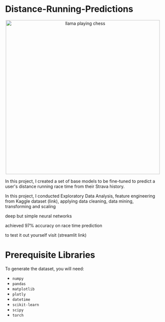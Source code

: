 # Distance-Running-Predictions

<p align="center">
  <img src="https://github.com/azyleee/Distance-Running-Predictions/blob/main/images/alphafly-crop.png" alt="llama playing chess" width=500/>
</p>

In this project, I created a set of base models to be fine-tuned to predict a user's distance running race time from their Strava history.

In this project, I conducted Exploratory Data Analysis, feature engineering from Kaggle dataset (link), applying data cleaning, data mining, transforming and scaling

deep but simple neural networks

achieved 97% accuracy on race time prediction 

to test it out yourself visit (streamlit link)

# Prerequisite Libraries
To generate the dataset, you will need:
* ```numpy```
* ```pandas```
* ```matplotlib```
* ```plotly```
* ```datetime```
* ```scikit-learn```
* ```scipy```
* ```torch```